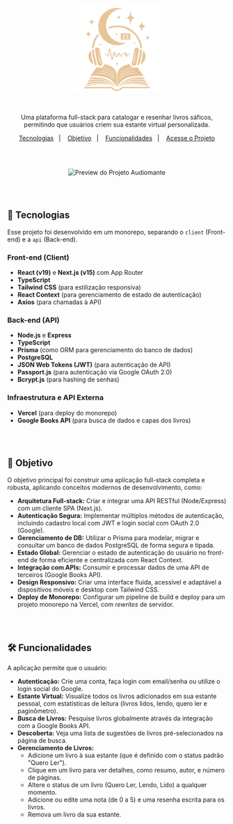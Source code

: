 <p align="center">
  <img src="client/public/Audiomante.svg" alt="Logo Audiomante" width="200"/>
</p>

</br>

<p align="center">Uma plataforma full-stack para catalogar e resenhar livros sáficos, permitindo que usuários criem sua estante virtual personalizada.</p>

<p align="center">
  <a href="#-tecnologias">Tecnologias</a>&nbsp;&nbsp;&nbsp;|&nbsp;&nbsp;&nbsp;
  <a href="#-objetivo">Objetivo</a>&nbsp;&nbsp;&nbsp;|&nbsp;&nbsp;&nbsp;
  <a href="#-funcionalidades">Funcionalidades</a>&nbsp;&nbsp;&nbsp;|&nbsp;&nbsp;&nbsp;
  <a href="https://projeto-audiomante.vercel.app" target="_blank">Acesse o Projeto</a>
</p>

</br>
</br>

<p align="center">
  <img src=".github/preview.png" alt="Preview do Projeto Audiomante" width="600"/>
</p>

</br>
</br>

## 🚀 Tecnologias

Esse projeto foi desenvolvido em um monorepo, separando o `client` (Front-end) e a `api` (Back-end).

### **Front-end (Client)**

-   **React (v19)** e **Next.js (v15)** com App Router
-   **TypeScript**
-   **Tailwind CSS** (para estilização responsiva)
-   **React Context** (para gerenciamento de estado de autenticação)
-   **Axios** (para chamadas à API)

### **Back-end (API)**

-   **Node.js** e **Express**
-   **TypeScript**
-   **Prisma** (como ORM para gerenciamento do banco de dados)
-   **PostgreSQL**
-   **JSON Web Tokens (JWT)** (para autenticação de API)
-   **Passport.js** (para autenticação via Google OAuth 2.0)
-   **Bcrypt.js** (para hashing de senhas)

### **Infraestrutura e API Externa**

-   **Vercel** (para deploy do monorepo)
-   **Google Books API** (para busca de dados e capas dos livros)

</br>
</br>

## 🎯 Objetivo

O objetivo principal foi construir uma aplicação full-stack completa e robusta, aplicando conceitos modernos de desenvolvimento, como:

-   **Arquitetura Full-stack:** Criar e integrar uma API RESTful (Node/Express) com um cliente SPA (Next.js).
-   **Autenticação Segura:** Implementar múltiplos métodos de autenticação, incluindo cadastro local com JWT e login social com OAuth 2.0 (Google).
-   **Gerenciamento de DB:** Utilizar o Prisma para modelar, migrar e consultar um banco de dados PostgreSQL de forma segura e tipada.
-   **Estado Global:** Gerenciar o estado de autenticação do usuário no front-end de forma eficiente e centralizada com React Context.
-   **Integração com APIs:** Consumir e processar dados de uma API de terceiros (Google Books API).
-   **Design Responsivo:** Criar uma interface fluida, acessível e adaptável a dispositivos móveis e desktop com Tailwind CSS.
-   **Deploy de Monorepo:** Configurar um pipeline de build e deploy para um projeto monorepo na Vercel, com _rewrites_ de servidor.

</br>
</br>

## 🛠️ Funcionalidades

A aplicação permite que o usuário:

-   **Autenticação:** Crie uma conta, faça login com email/senha ou utilize o login social do Google.
-   **Estante Virtual:** Visualize todos os livros adicionados em sua estante pessoal, com estatísticas de leitura (livros lidos, lendo, quero ler e paginômetro).
-   **Busca de Livros:** Pesquise livros globalmente através da integração com a Google Books API.
-   **Descoberta:** Veja uma lista de sugestões de livros pré-selecionados na página de busca.
-   **Gerenciamento de Livros:**
    -   Adicione um livro à sua estante (que é definido com o status padrão "Quero Ler").
    -   Clique em um livro para ver detalhes, como resumo, autor, e número de páginas.
    -   Altere o status de um livro (Quero Ler, Lendo, Lido) a qualquer momento.
    -   Adicione ou edite uma nota (de 0 a 5) e uma resenha escrita para os livros.
    -   Remova um livro da sua estante.
